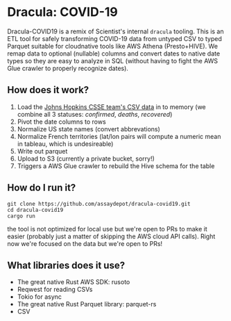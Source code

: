 Dracula: COVID-19
===

Dracula-COVID19 is a remix of Scientist's internal `dracula` tooling. This is an ETL tool for safely transforming COVID-19 data from untyped CSV to typed Parquet suitable for cloudnative tools like AWS Athena (Presto+HIVE). We remap data to optional (nullable) columns and convert dates to native date types so they are easy to analyze in SQL (without having to fight the AWS Glue crawler to properly recognize dates).

How does it work?
---

 1. Load the [Johns Hopkins CSSE team's CSV data](https://github.com/CSSEGISandData/COVID-19) in to memory (we combine all 3 statuses: _confirmed_, _deaths_, _recovered_)
 2. Pivot the date columns to rows
 3. Normalize US state names (convert abbrevations)
 4. Normalize French territories (lat/lon pairs will compute a numeric mean in tableau, which is undesireable)
 5. Write out parquet
 6. Upload to S3 (currently a private bucket, sorry!)
 7. Triggers a AWS Glue crawler to rebuild the Hive schema for the table
 
How do I run it?
---

```
git clone https://github.com/assaydepot/dracula-covid19.git
cd dracula-covid19
cargo run 
``` 

the tool is not optimized for local use but we're open to PRs to make it easier (probably just a matter of skipping the AWS cloud API calls). Right now we're focused on the data but we're open to PRs!

What libraries does it use?
---

 * The great native Rust AWS SDK: rusoto
 * Reqwest for reading CSVs
 * Tokio for async
 * The great native Rust Parquet library: parquet-rs
 * CSV